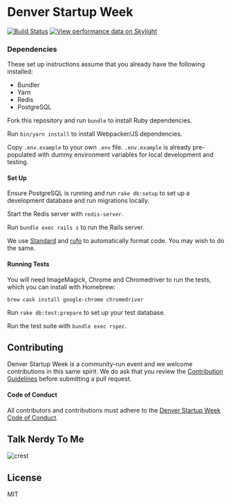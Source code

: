 # Denver Startup Week
[![Build Status](https://travis-ci.org/denverstartupweek/dsw-site.svg?branch=master)](https://travis-ci.org/denverstartupweek/dsw-site)
[![View performance data on Skylight](https://badges.skylight.io/status/R3sADLfgeNb2.svg?token=IC1t-l4LUdqcnTNRjtcjMnQlv05QebvnFz28RCniqp8)](https://www.skylight.io/app/applications/R3sADLfgeNb2)

### Dependencies
These set up instructions assume that you already have the following installed:
- Bundler
- Yarn
- Redis
- PostgreSQL

Fork this repository and run `bundle` to install Ruby dependencies.

Run `bin/yarn install` to install Webpacker/JS dependencies.

Copy `.env.example` to your own `.env` file. `.env.example` is already
pre-populated with dummy environment variables for local
development and testing.

#### Set Up

Ensure PostgreSQL is running and run `rake db:setup` to set up a development
database and run migrations locally.

Start the Redis server with `redis-server`.

Run `bundle exec rails s` to run the Rails server.

We use [Standard](https://github.com/testdouble/standard) and [rufo](https://github.com/ruby-formatter/rufo) to automatically format code. You may wish to do the
same.

#### Running Tests

You will need ImageMagick, Chrome and Chromedriver to run the tests, which you can install with Homebrew:

```
brew cask install google-chrome chromedriver
```

Run `rake db:test:prepare` to set up your test database.

Run the test suite with `bundle exec rspec`.

## Contributing
Denver Startup Week is a community-run event and we welcome contributions in
this same spirit. We do ask that you review the [Contribution
Guidelines](./contributing.md) before submitting a pull request.

#### Code of Conduct
All contributors and contributions must adhere to the [Denver Startup Week Code of
Conduct](https://www.denverstartupweek.org/code-of-conduct).

## Talk Nerdy To Me
![crest](https://secure.gravatar.com/avatar/aa8ea677b07f626479fd280049b0e19f?s=75)

## License
MIT
